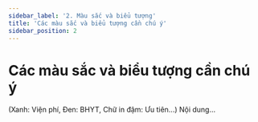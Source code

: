 ```yaml
---
sidebar_label: '2. Màu sắc và biểu tượng'
title: 'Các màu sắc và biểu tượng cần chú ý'
sidebar_position: 2
---
```

# Các màu sắc và biểu tượng cần chú ý
(Xanh: Viện phí, Đen: BHYT, Chữ in đậm: Ưu tiên...)
Nội dung...
